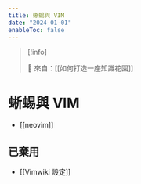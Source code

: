 ```yaml
---
title: 蜥蜴與 VIM
date: "2024-01-01"
enableToc: false
---
```


> [!info]
>
> 🌱 來自：[[如何打造一座知識花園]]

# 蜥蜴與 VIM

- [[neovim]]

## 已棄用

- [[Vimwiki 設定]]
